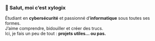 ### 👋 Salut, moi c’est **xylogix**

Étudiant en **cybersécurité** et passionné d’**informatique** sous toutes ses formes.  
J’aime comprendre, bidouiller et créer des trucs.  
Ici, je fais un peu de tout : **projets utiles… ou pas.**
